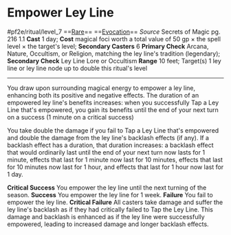 # Empower Ley Line
#pf2e/ritual/level_7
==[Rare](../../../../../TTRPGShare-Pathfinder-2E-Vault/rules/traits/rare.md)== ==[Evocation](../../../../../TTRPGShare-Pathfinder-2E-Vault/rules/traits/evocation.md)==
*Source* Secrets of Magic pg. 216 1.1
**Cast** 1 day; **Cost** magical foci worth a total value of 50 gp × the spell level × the target's level; **Secondary Casters** 6
**Primary Check** Arcana, Nature, Occultism, or Religion, matching the ley line's tradition (legendary); **Secondary Check** Ley Line Lore or Occultism
**Range** 10 feet; Target(s) 1 ley line or ley line node up to double this ritual's level

---
You draw upon surrounding magical energy to empower a ley line, enhancing both its positive and negative effects. The duration of an empowered ley line's benefits increases: when you successfully Tap a Ley Line that's empowered, you gain its benefits until the end of your next turn on a success (1 minute on a critical success)

You take double the damage if you fail to Tap a Ley Line that's empowered and double the damage from the ley line's backlash effects (if any). If a backlash effect has a duration, that duration increases: a backlash effect that would ordinarily last until the end of your next turn now lasts for 1 minute, effects that last for 1 minute now last for 10 minutes, effects that last for 10 minutes now last for 1 hour, and effects that last for 1 hour now last for 1 day.

**Critical Success** You empower the ley line until the next turning of the season.
**Success** You empower the ley line for 1 week.
**Failure** You fail to empower the ley line.
**Critical Failure** All casters take damage and suffer the ley line's backlash as if they had critically failed to Tap the Ley Line. This damage and backlash is enhanced as if the ley line were successfully empowered, leading to increased damage and longer backlash effects.